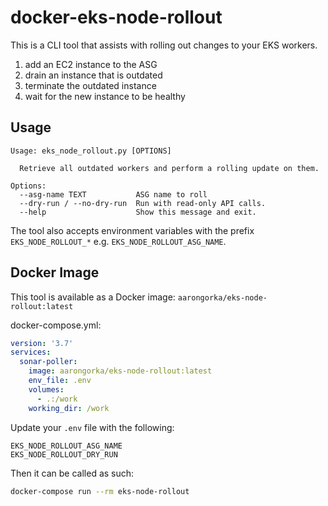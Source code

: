 # docker-eks-node-rollout
This is a CLI tool that assists with rolling out changes to your EKS workers.

  1. add an EC2 instance to the ASG
  2. drain an instance that is outdated 
  3. terminate the outdated instance
  4. wait for the new instance to be healthy

## Usage
```
Usage: eks_node_rollout.py [OPTIONS]

  Retrieve all outdated workers and perform a rolling update on them.

Options:
  --asg-name TEXT           ASG name to roll
  --dry-run / --no-dry-run  Run with read-only API calls.
  --help                    Show this message and exit.
```

The tool also accepts environment variables with the prefix `EKS_NODE_ROLLOUT_*` e.g. `EKS_NODE_ROLLOUT_ASG_NAME`.

## Docker Image
This tool is available as a Docker image: `aarongorka/eks-node-rollout:latest`

docker-compose.yml:
```yml
version: '3.7'
services:
  sonar-poller:
    image: aarongorka/eks-node-rollout:latest
    env_file: .env
    volumes:
      - .:/work
    working_dir: /work
```

Update your `.env` file with the following:

```
EKS_NODE_ROLLOUT_ASG_NAME
EKS_NODE_ROLLOUT_DRY_RUN
```

Then it can be called as such:

```bash
docker-compose run --rm eks-node-rollout
```
